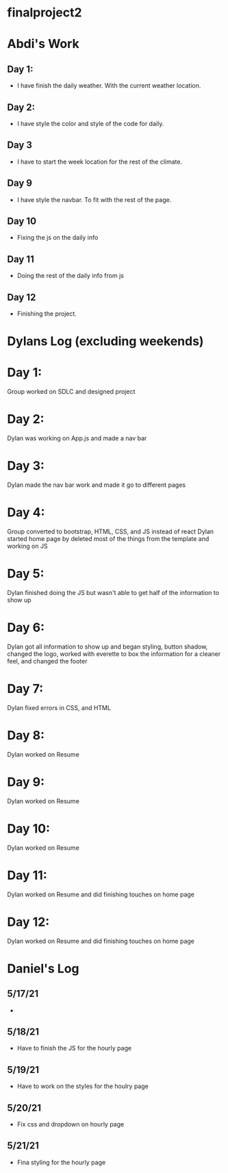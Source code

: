 # finalproject2


# Abdi's Work
## Day 1: 
- I have finish the daily weather. With the current weather location. 
## Day 2:
- I have style the color and style of the code for daily. 
## Day 3
- I have to start the week location for the rest of the climate.
## Day 9 
- I have style the navbar. To fit with the rest of the page.
## Day 10 
- Fixing the js on the daily info 
## Day 11 
- Doing the rest of the daily info from js 
## Day 12 
- Finishing the project. 

# Dylans Log (excluding weekends)

# Day 1:
Group worked on SDLC and designed project

# Day 2:
Dylan was working on App.js and made a nav bar

# Day 3:
Dylan made the nav bar work and made it go to different pages

# Day 4:
Group converted to bootstrap, HTML, CSS, and JS instead of react
Dylan started home page by deleted most of the things from the template and working on JS

# Day 5:
Dylan finished doing the JS but wasn't able to get half of the information to show up

# Day 6:
Dylan got all information to show up and began styling, button shadow, changed the logo, worked with everette to box the information for a cleaner feel, and changed the footer

# Day 7:
Dylan fixed errors in CSS, and HTML

# Day 8: 
Dylan worked on Resume

# Day 9:
Dylan worked on Resume

# Day 10:
Dylan worked on Resume

# Day 11: 
Dylan worked on Resume and did finishing touches on home page

# Day 12: 
Dylan worked on Resume and did finishing touches on home page

# Daniel's Log

## 5/17/21
- 

## 5/18/21
- Have to finish the JS for the hourly page

## 5/19/21
- Have to work on the styles for the houlry page

## 5/20/21
- Fix css and dropdown on hourly page

## 5/21/21

- Fina styling for the hourly page